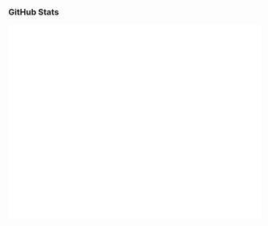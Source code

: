 ### GitHub Stats

<p align="left"><img src="https://raw.githubusercontent.com/emmsixx/emmsixx/main/github-metrics.svg" /></p>
